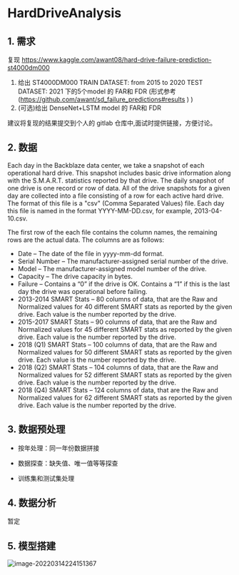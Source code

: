 # HardDriveAnalysis

## 1. 需求

复现 https://www.kaggle.com/awant08/hard-drive-failure-prediction-st4000dm000

1. 给出 ST4000DM000 TRAIN DATASET: from 2015 to 2020 TEST DATASET: 2021 下的5个model 的 FAR和 FDR
(形式参考  (https://github.com/awant/sd_failure_predictions#results ) )
2. (可选)给出 DenseNet+LSTM model 的 FAR和 FDR

建议将复现的结果提交到个人的 gitlab 仓库中,面试时提供链接，方便讨论。



## 2. 数据

Each day in the Backblaze data center, we take a snapshot of each operational hard drive. This snapshot includes basic drive information along with the S.M.A.R.T. statistics reported by that drive. The daily snapshot of one drive is one record or row of data. All of the drive snapshots for a given day are collected into a file consisting of a row for each active hard drive. The format of this file is a "csv" (Comma Separated Values) file. Each day this file is named in the format YYYY-MM-DD.csv, for example, 2013-04-10.csv.

The first row of the each file contains the column names, the remaining rows are the actual data. The columns are as follows:

- Date – The date of the file in yyyy-mm-dd format.
- Serial Number – The manufacturer-assigned serial number of the drive.
- Model – The manufacturer-assigned model number of the drive.
- Capacity – The drive capacity in bytes.
- Failure – Contains a “0” if the drive is OK. Contains a “1” if this is the last day the drive was operational before failing.
- 2013-2014 SMART Stats – 80 columns of data, that are the Raw and Normalized values for 40 different SMART stats as reported by the given drive. Each value is the number reported by the drive.
- 2015-2017 SMART Stats – 90 columns of data, that are the Raw and Normalized values for 45 different SMART stats as reported by the given drive. Each value is the number reported by the drive.
- 2018 (Q1) SMART Stats – 100 columns of data, that are the Raw and Normalized values for 50 different SMART stats as reported by the given drive. Each value is the number reported by the drive.
- 2018 (Q2) SMART Stats – 104 columns of data, that are the Raw and Normalized values for 52 different SMART stats as reported by the given drive. Each value is the number reported by the drive.
- 2018 (Q4) SMART Stats – 124 columns of data, that are the Raw and Normalized values for 62 different SMART stats as reported by the given drive. Each value is the number reported by the drive.



## 3. 数据预处理

* 按年处理：同一年份数据拼接

* 数据探查：缺失值、唯一值等等探查

* 训练集和测试集处理

  

## 4. 数据分析

暂定

## 5. 模型搭建

![image-20220314224151367](C:\Users\Julianna\AppData\Roaming\Typora\typora-user-images\image-20220314224151367.png)






